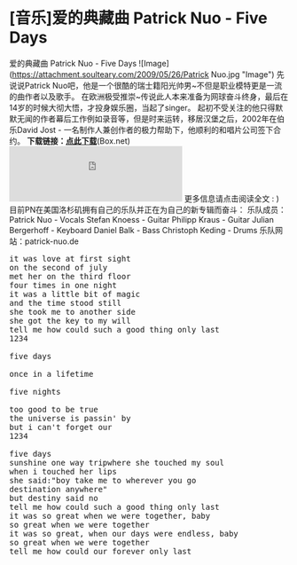 # [音乐]爱的典藏曲 Patrick Nuo - Five Days

爱的典藏曲 Patrick Nuo - Five Days ![Image](https://attachment.soulteary.com/2009/05/26/Patrick Nuo.jpg "Image") 先说说Patrick Nuo吧，他是一个很酷的瑞士籍阳光帅男~不但是职业模特更是一流的曲作者以及歌手。 在欧洲极受推崇~传说此人本来准备为网球奋斗终身，最后在14岁的时候大彻大悟，才投身娱乐圈，当起了singer。 起初不受关注的他只得默默无闻的作者幕后工作例如录音等，但是时来运转，移居汉堡之后，2002年在伯乐David Jost - 一名制作人兼创作者的极力帮助下，他顺利的和唱片公司签下合约。  **下载链接：**[**点此下载**](http://www.box.net/shared/io25ymafxi)(Box.net) <iframe src="http://www.box.net/index.php?rm=box_v2_mp3_player_shared&amp;node=f_291146582&amp;single_file=1" width="312" height="100" frameborder="0"></iframe> 更多信息请点击阅读全文 : ) 目前PN在美国洛杉矶拥有自己的乐队并正在为自己的新专辑而奋斗： 乐队成员： Patrick Nuo - Vocals Stefan Knoess - Guitar Philipp Kraus - Guitar Julian Bergerhoff - Keyboard Daniel Balk - Bass Christoph Keding - Drums 乐队网站：patrick-nuo.de

<pre class="lang:default decode:true " title="Five Days 歌词">it was love at first sight
on the second of july
met her on the third floor
four times in one night
it was a little bit of magic
and the time stood still
she took me to another side
she got the key to my will
tell me how could such a good thing only last
1234

five days

once in a lifetime

five nights

too good to be true
the universe is passin' by
but i can't forget our
1234

five days
sunshine one way tripwhere she touched my soul
when i touched her lips
she said:&quot;boy take me to wherever you go
destination anywhere&quot;
but destiny said no
tell me how could such a good thing only last
it was so great when we were together, baby
so great when we were together
it was so great, when our days were endless, baby
so great when we were together
tell me how could our forever only last</pre>

